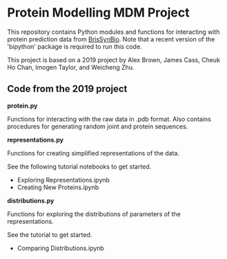 # Protein Modelling MDM Project

This repository contains Python modules and functions for interacting with
protein prediction data from
[BrisSynBio](http://www.bristol.ac.uk/brissynbio/). Note that a recent version
of the 'bipython' package is required to run this code.

This project is based on a 2019 project by Alex Brown, James Cass, Cheuk Ho
Chan, Imogen Taylor, and Weicheng Zhu.

## Code from the 2019 project

**protein.py**

Functions for interacting with the raw data in .pdb format. Also contains procedures
for generating random joint and protein sequences.

**representations.py**

Functions for creating simplified representations of the data.

See the following tutorial notebooks to get started.

* Exploring Representations.ipynb
* Creating New Proteins.ipynb


**distributions.py**

Functions for exploring the distributions of parameters of the representations.

 See the tutorial to get started.

* Comparing Distributions.ipynb
